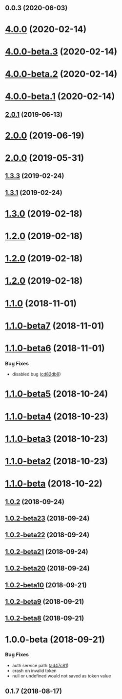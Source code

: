 ## 0.0.3 (2020-06-03)



# [4.0.0](http://srv-rep.lime.local:10000/Packages/auth/compare/v4.0.0-beta.3...v4.0.0) (2020-02-14)



# [4.0.0-beta.3](http://srv-rep.lime.local:10000/Packages/auth/compare/v4.0.0-beta.2...v4.0.0-beta.3) (2020-02-14)



# [4.0.0-beta.2](http://srv-rep.lime.local:10000/Packages/auth/compare/v4.0.0-beta.1...v4.0.0-beta.2) (2020-02-14)



# [4.0.0-beta.1](http://srv-rep.lime.local:10000/Packages/auth/compare/v2.0.0...v4.0.0-beta.1) (2020-02-14)



## [2.0.1](http://srv-rep.lime.local:10000/Packages/auth/compare/v1.3.1...v2.0.1) (2019-06-13)



# [2.0.0](http://srv-rep.lime.local:10000/Packages/auth/compare/v2.0.0...v3.0.0) (2019-06-19)



# [2.0.0](http://srv-rep.lime.local:10000/Packages/auth/compare/v1.3.3...v2.0.0) (2019-05-31)



## [1.3.3](http://srv-rep.lime.local:10000/Packages/auth/compare/v1.3.1...v1.3.3) (2019-02-24)



## [1.3.1](http://srv-rep.lime.local:10000/Packages/auth/compare/v1.3.0...v1.3.1) (2019-02-24)



# [1.3.0](http://srv-rep.lime.local:10000/Packages/auth/compare/v1.1.0...v1.3.0) (2019-02-18)



# [1.2.0](http://srv-rep.lime.local:10000/Packages/auth/compare/v1.1.0...v1.2.0) (2019-02-18)



# [1.2.0](http://srv-rep.lime.local:10000/Packages/auth/compare/v1.1.0...v1.2.0) (2019-02-18)



# [1.2.0](http://srv-rep.lime.local:10000/Packages/auth/compare/v1.1.0...v1.2.0) (2019-02-18)



# [1.1.0](http://srv-rep.lime.local:10000/Packages/auth/compare/v1.1.0-beta7...v1.1.0) (2018-11-01)



# [1.1.0-beta7](http://srv-rep.lime.local:10000/Packages/auth/compare/v1.1.0-beta6...v1.1.0-beta7) (2018-11-01)



# [1.1.0-beta6](http://srv-rep.lime.local:10000/Packages/auth/compare/v1.1.0-beta5...v1.1.0-beta6) (2018-11-01)


### Bug Fixes

* disabled bug ([cd82db9](http://srv-rep.lime.local:10000/Packages/auth/commits/cd82db9))



<a name="1.1.0-beta5"></a>
# [1.1.0-beta5](http://srv-rep.lime.local:10000/Packages/auth/compare/v1.1.0-beta4...v1.1.0-beta5) (2018-10-24)



<a name="1.1.0-beta4"></a>
# [1.1.0-beta4](http://srv-rep.lime.local:10000/Packages/auth/compare/v1.1.0-beta2...v1.1.0-beta4) (2018-10-23)



<a name="1.1.0-beta3"></a>
# [1.1.0-beta3](http://srv-rep.lime.local:10000/Packages/auth/compare/v1.1.0-beta2...v1.1.0-beta3) (2018-10-23)



<a name="1.1.0-beta2"></a>
# [1.1.0-beta2](http://srv-rep.lime.local:10000/Packages/auth/compare/v1.1.0-beta...v1.1.0-beta2) (2018-10-23)



<a name="1.1.0-beta"></a>
# [1.1.0-beta](http://srv-rep.lime.local:10000/Packages/auth/compare/v1.0.2...v1.1.0-beta) (2018-10-22)



<a name="1.0.2"></a>
## [1.0.2](http://srv-rep.lime.local:10000/Packages/auth/compare/v1.0.2-beta23...v1.0.2) (2018-09-24)



<a name="1.0.2-beta23"></a>
## [1.0.2-beta23](http://srv-rep.lime.local:10000/Packages/auth/compare/v1.0.2-beta22...v1.0.2-beta23) (2018-09-24)



<a name="1.0.2-beta22"></a>
## [1.0.2-beta22](http://srv-rep.lime.local:10000/Packages/auth/compare/v1.0.2-beta21...v1.0.2-beta22) (2018-09-24)



<a name="1.0.2-beta21"></a>
## [1.0.2-beta21](http://srv-rep.lime.local:10000/Packages/auth/compare/v1.0.2-beta20...v1.0.2-beta21) (2018-09-24)



<a name="1.0.2-beta20"></a>
## [1.0.2-beta20](http://srv-rep.lime.local:10000/Packages/auth/compare/v1.0.2-beta19...v1.0.2-beta20) (2018-09-24)



<a name="1.0.2-beta10"></a>
## [1.0.2-beta10](http://srv-rep.lime.local:10000/Packages/auth/compare/v1.0.0-beta5...v1.0.2-beta10) (2018-09-21)



<a name="1.0.2-beta9"></a>
## [1.0.2-beta9](http://srv-rep.lime.local:10000/Packages/auth/compare/v1.0.0-beta5...v1.0.2-beta9) (2018-09-21)



<a name="1.0.2-beta8"></a>
## [1.0.2-beta8](http://srv-rep.lime.local:10000/Packages/auth/compare/v1.0.0-beta5...v1.0.2-beta8) (2018-09-21)



<a name="1.0.0-beta"></a>
# 1.0.0-beta (2018-09-21)


### Bug Fixes

* auth service path ([ad47c81](http://srv-rep.lime.local:10000/Packages/auth/commits/ad47c81))
* crash on invalid token
* null or undefined would not saved as token value



<a name="0.1.7"></a>
## 0.1.7 (2018-08-17)
